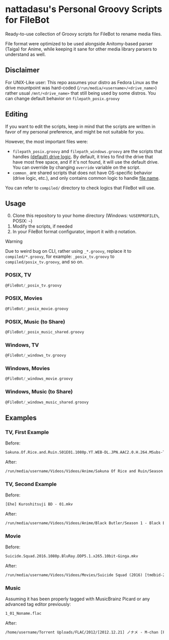 <!-- markdownlint-disable MD033 -->
# nattadasu's Personal Groovy Scripts for FileBot

Ready-to-use collection of Groovy scripts for FileBot to rename media files.

File format were optimized to be used alongside Anitomy-based parser (Taiga)
for Anime, while keeping it sane for other media library parsers to understand
as well.

## Disclaimer

For UNIX-Like user: This repo assumes your distro as Fedora Linux as the drive
mountpoint was hard-coded (`/run/media/<username>/<drive_name>`) rather usual
`/mnt/<drive_name>` that still being used by some distros. You can change
default behavior on `filepath_posix.groovy`

## Editing

If you want to edit the scripts, keep in mind that the scripts are written in
favor of my personal preference, and might be not suitable for you.

However, the most important files were:

* `filepath_posix.groovy` and `filepath_windows.groovy` are the scripts that
  handles <u>(default) drive logic</u>. By default, it tries to find the drive
  that have most free space, and if it's not found, it will use the default
  drive. You can override by changing `override` variable on the script.
* `common_` are shared scripts that does not have OS-specific behavior (drive
  logic, etc.), and only contains common logic to handle <u>file name</u>.

You can refer to `compiled/` directory to check logics that FileBot will use.

## Usage

0. Clone this repository to your home directory (Windows: `%USERPROFILE%`,
   POSIX: `~`)
1. Modify the scripts, if needed
2. In your FileBot format configurator, import it with `@` notation.

> [!WARNING]
>
> Due to weird bug on CLI, rather using `_*.groovy`, replace it to `compiled/*.groovy`,
> for example: `_posix_tv.groovy` to `compiled/posix_tv.groovy`, and so on.

### POSIX, TV

```groovy
@FileBot/_posix_tv.groovy
```

### POSIX, Movies

```groovy
@FileBot/_posix_movie.groovy
```

### POSIX, Music (to Share)

```groovy
@FileBot/_posix_music_shared.groovy
```

### Windows, TV

```groovy
@FileBot/_windows_tv.groovy
```

### Windows, Movies

```groovy
@FileBot/_windows_movie.groovy
```

### Windows, Music (to Share)

```groovy
@FileBot/_windows_music_shared.groovy
```

## Examples

### TV, First Example

Before:

```txt
Sakuna.Of.Rice.and.Ruin.S01E01.1080p.YT.WEB-DL.JPN.AAC2.0.H.264.MSubs-TH.mkv
```

After:

```txt
/run/media/username/Videos/Videos/Anime/Sakuna Of Rice and Ruin/Season 1/[TH] Sakuna Of Rice and Ruin - S01E01 - Episode 1 [YT.WEB-DL 1920x1080 AVC 8Bit, AAC 2.0, Multi-Subs (ENG ZHO IND MSA THA ...)][38F1CEF4].mkv
```

### TV, Second Example

Before:

```txt
[Ehe] Kuroshitsuji BD - 01.mkv
```

After:

```txt
/run/media/username/Videos/Videos/Anime/Black Butler/Season 1 - Black Butler/[Ehe] Black Butler - S01E01 - His Butler, Able [BD 1280x720 AVC 10Bit, AAC 2.0][9FA9EEFC].mkv
```

### Movie

Before:

```txt
Suicide.Squad.2016.1080p.BluRay.DDP5.1.x265.10bit-Ginga.mkv
```

After:

```txt
/run/media/username/Videos/Videos/Movies/Suicide Squad (2016) [tmdbid-297761]/[Ginga] Suicide Squad [BluRay 1920x1080 HEVC 10Bit, EAC3 DD 5.1][EF045D2F].mkv
```

### Music

Assuming it has been properly tagged with MusicBrainz Picard or any advanced
tag editor previously:

```txt
1_01_Noname.flac
```

After:

```txt
/home/username/Torrent Uploads/FLAC/2012/[2012.12.21] ノナメ - M-chan [FLAC 24-48.0 KHz][ABCD-12345]/1-01 ノナメ.flac
```
